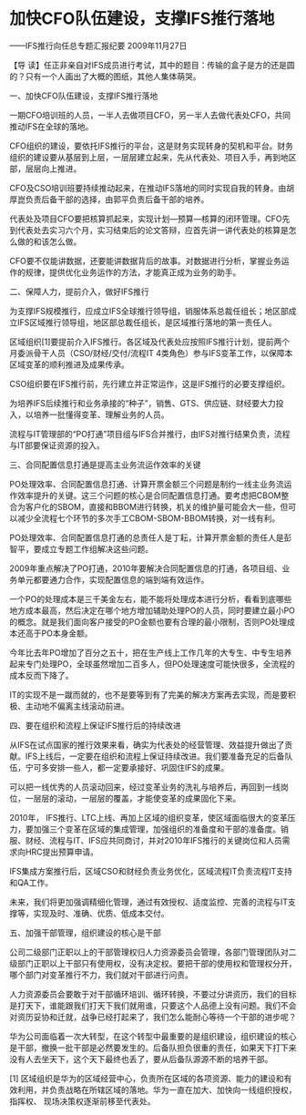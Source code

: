 # 加快CFO队伍建设，支撑IFS推行落地

——IFS推行向任总专题汇报纪要 2009年11月27日

【导 读】任正非亲自对IFS成员进行考试，其中的题目：传输的盒子是方的还是圆的？只有一个人画出了大概的图纸，其他人集体萌哭。

一、加快CFO队伍建设，支撑IFS推行落地

一期CFO培训班的人员，一半人去做项目CFO，另一半人去做代表处CFO，共同推动IFS在全球的落地。

CFO组织的建设，要依托IFS推行的平台，这是财务实现转身的契机和平台。财务组织的建设要从基层到上层，一层层建立起来，先从代表处、项目入手，再到地区部，层层向上推进。

CFO及CSO培训班要持续推动起来，在推动IFS落地的同时实现自我的转身。由胡厚崑负责后备干部的选择，由郭平负责后备干部的培养。

代表处及项目CFO要把核算抓起来，实现计划—预算—核算的闭环管理。CFO先到代表处去实习六个月，实习结束后的论文答辩，应首先讲一讲代表处的核算是怎么做的和该怎么做。

CFO要不仅能讲数据，还要能讲数据背后的故事。对数据进行分析，掌握业务运作的规律，提供优化业务运作的方法，才能真正成为业务的助手。

二、保障人力，提前介入，做好IFS推行

为支撑IFS规模推行，应成立IFS全球推行领导组，销服体系总裁任组长；地区部成立IFS区域推行领导组，地区部总裁任组长，是区域推行落地的第一责任人。

区域组织\[1\]要提前介入IFS推行。各区域及代表处应按照IFS推行计划，提前两个月委派骨干人员（CSO/财经/交付/流程IT 4类角色）参与IFS变革工作，以保障本区域变革的顺利推进及成果传承。

CSO组织要在IFS推行前，先行建立并正常运作，这是IFS推行的必要支撑组织。

为培养IFS后续推行和业务承接的“种子”，销售、GTS、供应链、财经要大力投入，以培养一批懂得变革、理解业务的人员。

流程与IT管理部的“PO打通”项目组与IFS合并推行，由IFS对推行结果负责，流程与IT部要保证资源的投入。

三、合同配置信息打通是提高主业务流运作效率的关键

PO处理效率、合同配置信息打通、计算开票金额三个问题是制约一线主业务流运作效率提升的关键。这三个问题的核心是合同配置信息打通。要考虑把CBOM整合为客户化的SBOM，直接和BBOM进行转换，机关的维护量可能会大一些，但可以减少全流程七个环节的多次手工CBOM-SBOM-BBOM转换，对一线有利。

PO处理效率、合同配置信息打通的总责任人是丁耘，计算开票金额的责任人是彭智平，要成立专题工作组解决这些问题。

2009年重点解决了PO打通，2010年要解决合同配置信息的打通，各项目组、业务单元都要通力合作，实现配置信息的端到端有效运作。

一个PO的处理成本是三千美金左右，能不能将处理成本进行分析，看看到底哪些地方成本最高，然后决定在哪个地方增加辅助处理PO的人员，同时要建立最小PO的概念。就是我们面向客户接受的PO金额也要有合理的最小限制，否则PO处理成本还高于PO本身金额。

今年比去年PO增加了百分之五十，把在生产线上工作几年的大专生、中专生培养起来专门处理PO，全球虽然增加二百多人，但PO处理速度可能快很多，全流程的成本反而下降了。

IT的实现不是一蹴而就的，也不是要等到有了完美的解决方案再去实现，而是要积极、主动地不偏离主线滚动前进。

四、要在组织和流程上保证IFS推行后的持续改进

从IFS在试点国家的推行效果来看，确实为代表处的经营管理、效益提升做出了贡献。IFS上线后，一定要在组织和流程上保证持续改进。我们要准备充足的后备队伍，宁可多安排一些人，都一定要承接好、巩固住IFS的成果。

可以把一线优秀的人员滚动回来，经过变革业务的洗礼与培养后，再回到一线岗位，一层层的滚动，一层层的覆盖，才能使变革的成果固化下来。

2010年， IFS推行、LTC上线、再加上区域的组织变革，使区域面临很大的变革压力，要加强三个变革在区域的集成管理，加强组织的准备度和干部的准备度。销服、财经、流程与IT、IFS应共同商讨，并对2010年IFS推行的关键岗位和人员需求向HRC提出预算申请。

IFS集成方案推行后，区域CSO和财经负责业务优化，区域流程IT负责流程IT支持和QA工作。

未来，我们将更加强调精细化管理，通过有效授权、适度监控、完善的流程与IT支撑等，实现及时、准确、优质、低成本交付。

五、加强干部管理，组织建设的核心是干部

公司二级部门正职以上的干部管理权归人力资源委员会管理，各部门管理团队对二级部门正职以上干部只有使用权，没有决定权。要把干部的使用权和管理权分开，哪个部门对变革推行不力，我们就对干部进行问责。

人力资源委员会要敢于对干部循环培训、循环转换，不要过分讲资历，我们的目标是打天下，谁能跟我们打天下我们就用谁，只要这个人品德上没有问题。我们不会对资历妥协和迁就，战争已经打起来了，我们怎么能耐心等待一个干部的进步呢？

华为公司面临着一次大转型，在这个转型中最重要的是组织建设，组织建设的核心是干部，撤换一批干部是必然要发生的。后备队担负很重的责任，如果天下打下来没有人去坐天下，这个天下最终也丢了，要从后备队源源不断的培养干部。

\[1\] 区域组织是华为的区域经营中心，负责所在区域的各项资源、能力的建设和有效利用，并负责战略在所辖区域的落地。华为一直在加大、加快向一线组织授权， 指挥权、 现场决策权逐渐前移至代表处。

